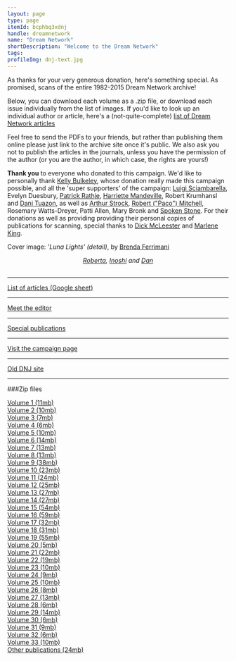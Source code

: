 ```yaml
---
layout: page
type: page
itemId: bcphbq3xdnj
handle: dreamnetwork
name: "Dream Network"
shortDescription: "Welcome to the Dream Network"
tags:
profileImg: dnj-text.jpg
---
```


As thanks for your very generous donation, here's something special. As promised, scans of the entire 1982-2015 Dream Network archive!

Below, you can download each volume as a .zip file, or download each issue individually from the list of images. If you'd like to look up an individual author or article, here's a (not-quite-complete) [list of Dream Network articles](https://docs.google.com/spreadsheets/d/1cfm83Fnx9m9Q_Bfu3bpDv2kQqUwDG6exOj-Zny-MnMw/edit?usp=sharing)

Feel free to send the PDFs to your friends, but rather than publishing them online please just link to the archive site once it's public. We also ask you not to publish the articles in the journals, unless you have the permission of the author (or you are the author, in which case, the rights are yours!)

**Thank you** to everyone who donated to this campaign. We'd like to personally thank [Kelly Bulkeley](https://kellybulkeley.org/about-kelly-bulkeley), whose donation really made this campaign possible, and all the 'super supporters' of the campaign: [Luigi Sciambarella](https://www.monroeinstitute.org/pages/trainer-luigi-sciambarella), Evelyn Duesbury, <a href="http://ener.co/team/patrick-rathje/">Patrick Rathje</a>, <a href="https://lotushawkspeaks.squarespace.com/">Harriette Mandeville</a>, Robert Krumhansl and <a href="https://www.linkedin.com/in/danituazon">Dani Tuazon</a>, as well as <a href="https://arthurstrock.com/about-arthur/">Arthur Strock</a>, <a href="https://independent.academia.edu/PacoMitchell">Robert ("Paco") Mitchell</a>, Rosemary Watts-Dreyer, Patti Allen, Mary Bronk and [Spoken Stone](http://spokenstone.com/). For their donations as well as providing providing their personal copies of publications for scanning, special thanks to [Dick McLeester](../@dickmcleester) and <a href="https://www.dreamtimesguide.com/about-marlene-king/">Marlene King</a>.

Cover image: *'Luna Lights' (detail)*, by [Brenda Ferrimani](../@brendaferrimani)

<div style="text-align:center;font-style:italic; margin-bottom: 30px">
<a href="../@robertaossana">Roberta</a>,
<a href="http://eastwest.works/Inoshi.html">Inoshi</a> and <a href="https://twitter.com/kannydennedy">Dan</a>
</div>


<hr>

<div class="sidebar-link">
<a href="https://docs.google.com/spreadsheets/d/1cfm83Fnx9m9Q_Bfu3bpDv2kQqUwDG6exOj-Zny-MnMw/edit?usp=sharing">List of articles (Google sheet)</a></p>
</div>

<hr>

<div class="sidebar-link">
<a href="../@robertaossana">Meet the editor</a></p>
</div>

<hr>

<div class="sidebar-link">
<a href="../bcpov6pspec/special-publications">Special publications</a></p>
</div>

<hr>

<div class="sidebar-link">
<a href="https://chuffed.org/project/dream-network-journal">Visit the campaign page</a></p>
</div>

<hr>

<div class="sidebar-link">
<a href="https://web.archive.org/web/20060424062349/http://dreamnetwork.net/">Old DNJ site</a></p>
</div>

<hr>

###Zip files

<div class="scans">
    <div class="container">
        <a href="../files/Volume_1.zip" download>
            <span>Volume 1 (11mb)</span>
        </a>
    </div>
    <div class="container">
        <a href="../files/Volume_2.zip" download>
            <span>Volume 2 (10mb)</span>
        </a>
    </div>
    <div class="container">
        <a href="../files/Volume_3.zip" download>
            <span>Volume 3 (7mb)</span>
        </a>
    </div>
    <div class="container">
        <a href="../files/Volume_4.zip" download>
            <span>Volume 4 (6mb)</span>
        </a>
    </div>
    <div class="container">
        <a href="../files/Volume_5.zip" download>
            <span>Volume 5 (10mb)</span>
        </a>
    </div>
    <div class="container">
        <a href="../files/Volume_6.zip" download>
            <span>Volume 6 (14mb)</span>
        </a>
    </div>
    <div class="container">
        <a href="../files/Volume_7.zip" download>
            <span>Volume 7 (13mb)</span>
        </a>
    </div>
    <div class="container">
        <a href="../files/Volume_8.zip" download>
            <span>Volume 8 (13mb)</span>
        </a>
    </div>
    <div class="container">
        <a href="../files/Volume_9.zip" download>
            <span>Volume 9 (38mb)</span>
        </a>
    </div>
    <div class="container">
        <a href="../files/Volume_10.zip" download>
            <span>Volume 10 (23mb)</span>
        </a>
    </div>
    <div class="container">
        <a href="../files/Volume_11.zip" download>
            <span>Volume 11 (24mb)</span>
        </a>
    </div>
    <div class="container">
        <a href="../files/Volume_12.zip" download>
            <span>Volume 12 (25mb)</span>
        </a>
    </div>
    <div class="container">
        <a href="../files/Volume_13.zip" download>
            <span>Volume 13 (27mb)</span>
        </a>
    </div>
    <div class="container">
        <a href="../files/Volume_14.zip" download>
            <span>Volume 14 (27mb)</span>
        </a>
    </div>
    <div class="container">
        <a href="../files/Volume_15.zip" download>
            <span>Volume 15 (54mb)</span>
        </a>
    </div>
    <div class="container">
        <a href="../files/Volume_16.zip" download>
            <span>Volume 16 (59mb)</span>
        </a>
    </div>
    <div class="container">
        <a href="../files/Volume_17.zip" download>
            <span>Volume 17 (32mb)</span>
        </a>
    </div>
    <div class="container">
        <a href="../files/Volume_18.zip" download>
            <span>Volume 18 (31mb)</span>
        </a>
    </div>
    <div class="container">
        <a href="../files/Volume_19.zip" download>
            <span>Volume 19 (55mb)</span>
        </a>
    </div>
    <div class="container">
        <a href="../files/Volume_20.zip" download>
            <span>Volume 20 (5mb)</span>
        </a>
    </div>
    <div class="container">
        <a href="../files/Volume_21.zip" download>
            <span>Volume 21 (22mb)</span>
        </a>
    </div>
    <div class="container">
        <a href="../files/Volume_22.zip" download>
            <span>Volume 22 (19mb)</span>
        </a>
    </div>
    <div class="container">
        <a href="../files/Volume_23.zip" download>
            <span>Volume 23 (10mb)</span>
        </a>
    </div>
    <div class="container">
        <a href="../files/Volume_24.zip" download>
            <span>Volume 24 (9mb)</span>
        </a>
    </div>
    <div class="container">
        <a href="../files/Volume_25.zip" download>
            <span>Volume 25 (10mb)</span>
        </a>
    </div>
    <div class="container">
        <a href="../files/Volume_26.zip" download>
            <span>Volume 26 (8mb)</span>
        </a>
    </div>
    <div class="container">
        <a href="../files/Volume_27.zip" download>
            <span>Volume 27 (13mb)</span>
        </a>
    </div>
    <div class="container">
        <a href="../files/Volume_28.zip" download>
            <span>Volume 28 (6mb)</span>
        </a>
    </div>
    <div class="container">
        <a href="../files/Volume_29.zip" download>
            <span>Volume 29 (14mb)</span>
        </a>
    </div>
    <div class="container">
        <a href="../files/Volume_30.zip" download>
            <span>Volume 30 (6mb)</span>
        </a>
    </div>
    <div class="container">
        <a href="../files/Volume_31.zip" download>
            <span>Volume 31 (9mb)</span>
        </a>
    </div>
    <div class="container">
        <a href="../files/Volume_32.zip" download>
            <span>Volume 32 (6mb)</span>
        </a>
    </div>
    <div class="container">
        <a href="../files/Volume_33.zip" download>
            <span>Volume 33 (10mb)</span>
        </a>
    </div>
        <div class="container">
        <a href="../files/special_publications.zip" download>
            <span>Other publications (24mb)</span>
        </a>
    </div>
</div>
